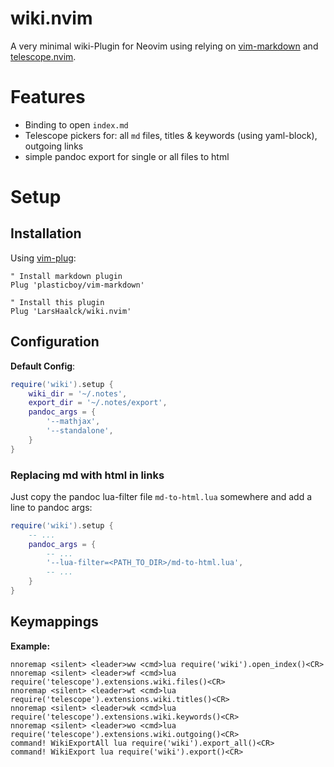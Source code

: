# wiki.nvim

A very minimal wiki-Plugin for Neovim using relying on [vim-markdown](https://github.com/plasticboy/vim-markdown) and [telescope.nvim](https://github.com/nvim-telescope/telescope.nvim).

Features
=============================

* Binding to open `index.md`
* Telescope pickers for: all `md` files, titles & keywords (using yaml-block), outgoing links
* simple pandoc export for single or all files to html

Setup
=============================

## Installation

Using [vim-plug](https://github.com/junegunn/vim-plug):

```viml
" Install markdown plugin
Plug 'plasticboy/vim-markdown'

" Install this plugin
Plug 'LarsHaalck/wiki.nvim'
```

## Configuration

**Default Config**:

```lua
require('wiki').setup {
    wiki_dir = '~/.notes',
    export_dir = '~/.notes/export',
    pandoc_args = {
        '--mathjax',
        '--standalone',
    }
}
```

### Replacing md with html in links

Just copy the pandoc lua-filter file `md-to-html.lua` somewhere and add a line to pandoc args:

```lua
require('wiki').setup {
    -- ...
    pandoc_args = {
        -- ...
        '--lua-filter=<PATH_TO_DIR>/md-to-html.lua',
        -- ...
    }
}
```


## Keymappings

**Example:**

```viml
nnoremap <silent> <leader>ww <cmd>lua require('wiki').open_index()<CR>
nnoremap <silent> <leader>wf <cmd>lua require('telescope').extensions.wiki.files()<CR>
nnoremap <silent> <leader>wt <cmd>lua require('telescope').extensions.wiki.titles()<CR>
nnoremap <silent> <leader>wk <cmd>lua require('telescope').extensions.wiki.keywords()<CR>
nnoremap <silent> <leader>wo <cmd>lua require('telescope').extensions.wiki.outgoing()<CR>
command! WikiExportAll lua require('wiki').export_all()<CR>
command! WikiExport lua require('wiki').export()<CR>

```
